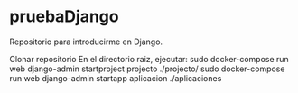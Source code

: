 # pruebaDjango
Repositorio para introducirme en Django.


Clonar repositorio
En el directorio raiz, ejecutar:
sudo docker-compose run web django-admin startproject projecto ./projecto/
sudo docker-compose run web django-admin startapp aplicacion ./aplicaciones
